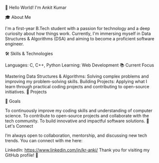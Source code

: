 👋 Hello World! I'm Ankit Kumar 

🎓 About Me

I'm a first-year B.Tech student with a passion for technology and a deep curiosity about how things work. Currently, I'm immersing myself in Data Structures & Algorithms (DSA) and aiming to become a proficient software engineer.

🛠️ Skills & Technologies

Languages: C, C++, Python
Learning: Web Development 
📚 Current Focus

Mastering Data Structures & Algorithms: Solving complex problems and improving my problem-solving skills.
Building Projects: Applying what I learn through practical coding projects and contributing to open-source initiatives.
🚀 Projects

🌱 Goals

To continuously improve my coding skills and understanding of computer science.
To contribute to open-source projects and collaborate with the tech community.
To build innovative and impactful software solutions.
🤝 Let's Connect

I’m always open to collaboration, mentorship, and discussing new tech trends. You can connect with me here:

LinkedIn: https://www.linkedin.com/in/kr-anki/
Thank you for visiting my GitHub profile! 🚀

